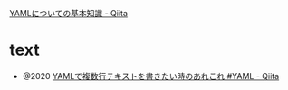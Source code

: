 [YAMLについての基本知識 - Qiita](https://qiita.com/xuwenzhen/items/b01f78525626b3e87d23)

# text
- @2020 [YAMLで複数行テキストを書きたい時のあれこれ #YAML - Qiita](https://qiita.com/jerrywdlee/items/d5d31c10617ec7342d56)
